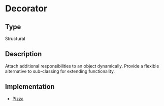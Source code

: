 # Decorator

## Type

Structural

## Description

Attach additional responsibilities to an object dynamically. Provide a flexible alternative to sub-classing for extending functionality.

## Implementation

- [Pizza](pizza)
